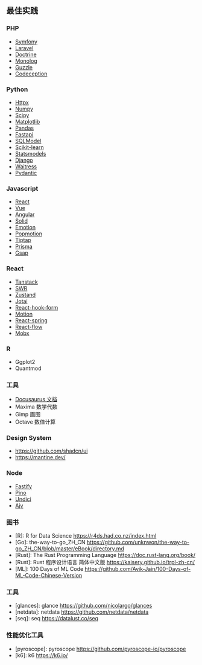 ## 最佳实践

### PHP

- [Symfony](http://symfony.com)
- [Laravel](https://github.com/illuminate)
- [Doctrine](https://www.doctrine-project.org/index.html)
- [Monolog](https://github.com/Seldaek/monolog)
- [Guzzle](http://docs.guzzlephp.org/en/stable/)
- [Codeception](https://codeception.com/quickstart)


### Python

- [Httpx](https://www.python-httpx.org/)
- [Numpy](https://www.numpy.org)
- [Scipy](https://scipy.org/)
- [Matplotlib](https://matplotlib.org/)
- [Pandas](https://pandas.pydata.org/)
- [Fastapi](https://fastapi.tiangolo.com/)
- [SQLModel](https://sqlmodel.tiangolo.com/)
- [Scikit-learn](https://scikit-learn.org/stable/)
- [Statsmodels](https://www.statsmodels.org/stable/index.html)
- [Django](https://www.djangoproject.com/)
- [Waitress](https://docs.pylonsproject.org/projects/waitress/en/latest/)
- [Pydantic](https://docs.pydantic.dev/latest/)


### Javascript

- [React](https://react.dev/)
- [Vue](https://vuejs.org/)
- [Angular](https://angular.dev/)
- [Solid](https://www.solidjs.com/)
- [Emotion](https://emotion.sh/docs/introduction)
- [Popmotion](https://popmotion.io/)
- [Tiptap](https://github.com/ueberdosis/tiptap)
- [Prisma](https://github.com/prisma/prisma)
- [Gsap](https://gsap.com/)

### React

- [Tanstack](https://tanstack.com/)
- [SWR](https://github.com/vercel/swr)
- [Zustand](https://github.com/pmndrs/zustand)
- [Jotai](https://github.com/pmndrs/jotai)
- [React-hook-form](https://github.com/react-hook-form/react-hook-form)
- [Motion](https://motion.dev/)
- [React-spring](https://www.react-spring.dev/)
- [React-flow](https://github.com/wbkd/react-flow)
- [Mobx](https://mobx.js.org)


### R

- Ggplot2
- Quantmod

### 工具

- [Docusaurus  文档](https://github.com/facebook/Docusaurus)
- Maxima  数学代数
- Gimp  画图
- Octave 数值计算

### Design System

- https://github.com/shadcn/ui
- https://mantine.dev/


### Node

- [Fastify](https://www.fastify.io/)
- [Pino](https://getpino.io/#/)
- [Undici](https://github.com/nodejs/undici)
- [Ajv](https://ajv.js.org/)


### 图书

- [R]: R for Data Science  https://r4ds.had.co.nz/index.html
- [Go]: the-way-to-go_ZH_CN  https://github.com/unknwon/the-way-to-go_ZH_CN/blob/master/eBook/directory.md
- [Rust]: The Rust Programming Language https://doc.rust-lang.org/book/
- [Rust]: Rust 程序设计语言 简体中文版 https://kaisery.github.io/trpl-zh-cn/
- [ML]: 100 Days of ML Code https://github.com/Avik-Jain/100-Days-of-ML-Code-Chinese-Version

### 工具

- [glances]: glance https://github.com/nicolargo/glances
- [netdata]: netdata https://github.com/netdata/netdata
- [seq]: seq https://datalust.co/seq

### 性能优化工具

- [pyroscope]: pyroscope https://github.com/pyroscope-io/pyroscope
- [k6]: k6 https://k6.io/
